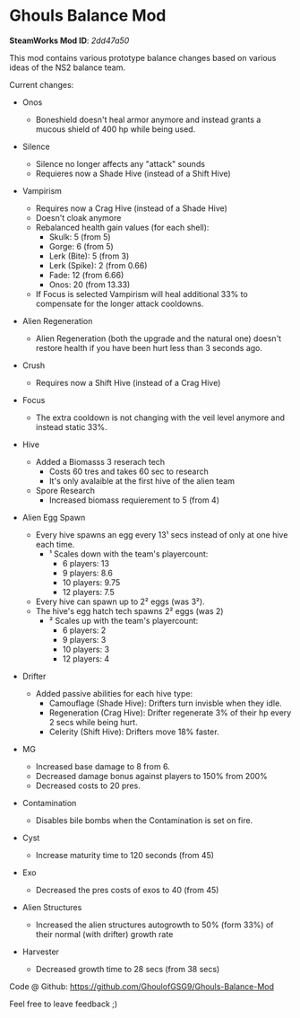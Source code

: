 # Ghouls Balance Mod

**SteamWorks Mod ID**: *2dd47a50*

This mod contains various prototype balance changes based on various ideas of the NS2 balance team.

Current changes:

- Onos 
    - Boneshield doesn't heal armor anymore and instead grants a mucous shield of 400 hp while being used.
    
- Silence
    - Silence no longer affects any "attack" sounds
    - Requieres now a Shade Hive (instead of a Shift Hive)
    
- Vampirism
    - Requires now a Crag Hive (instead of a Shade Hive)
    - Doesn't cloak anymore
    - Rebalanced health gain values (for each shell):
        - Skulk: 5 (from 5)
        - Gorge: 6 (from 5)
        - Lerk (Bite): 5 (from 3)
        - Lerk (Spike): 2 (from 0.66)
        - Fade: 12 (from 6.66)
        - Onos: 20 (from  13.33)
    - If Focus is selected Vampirism will heal additional 33% to compensate for the longer attack cooldowns.

- Alien Regeneration
    - Alien Regeneration (both the upgrade and the natural one) doesn't restore health if you have been hurt less than 3 seconds ago.

- Crush
    - Requires now a Shift Hive (instead of a Crag Hive)
    
- Focus
    - The extra cooldown is not changing with the veil level anymore and instead static 33%.
    
- Hive
    - Added a Biomasss 3 reserach tech
        - Costs 60 tres and takes 60 sec to research
        - It's only avalaible at the first hive of the alien team
    - Spore Research
        - Increased biomass requierement to 5 (from 4)
        
- Alien Egg Spawn
    - Every hive spawns an egg every 13¹ secs instead of only at one hive each time.
        - ¹ Scales down with the team's playercount:
            - 6 players: 13
            - 9 players: 8.6
            - 10 players: 9.75
            - 12 players: 7.5
    - Every hive can spawn up to 2² eggs (was 3²).
    - The hive's egg hatch tech spawns 2² eggs (was 2)
        - ² Scales up with the team's playercount:
            - 6 players: 2
            - 9 players: 3
            - 10 players: 3
            - 12 players: 4
        
- Drifter 
    - Added passive abilities for each hive type:
        - Camouflage (Shade Hive): Drifters turn invisble when they idle.
        - Regeneration (Crag Hive): Drifter regenerate 3% of their hp every 2 secs while being hurt.
        - Celerity (Shift Hive): Drifters move 18% faster.
        
- MG
    - Increased base damage to 8 from 6. 
    - Decreased damage bonus against players to 150% from 200%
    - Decreased costs to 20 pres.

- Contamination
    - Disables bile bombs when the Contamination is set on fire.
    
- Cyst
    - Increase maturity time to 120 seconds (from 45)
    
- Exo
    - Decreased the pres costs of exos to 40 (from 45)

- Alien Structures
    -  Increased the alien structures autogrowth to 50% (form 33%) of their normal (with drifter) growth rate

- Harvester
    - Decreased growth time to 28 secs (from 38 secs)

Code @ Github: https://github.com/GhoulofGSG9/Ghouls-Balance-Mod

Feel free to leave feedback ;)
